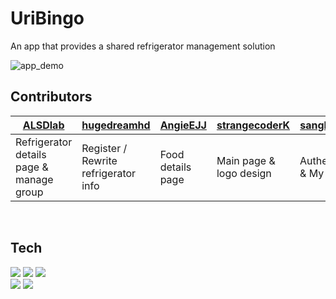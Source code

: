 # UriBingo

An app that provides a shared refrigerator management solution

![app_demo](https://github.com/user-attachments/assets/a0579b56-ecfc-451d-95bb-2e89d022a2c8)


## Contributors

|[ALSDlab](https://github.com/ALSDlab)|[hugedreamhd](https://github.com/hugedreamhd)|[AngieEJJ](https://github.com/AngieEJJ)|[strangecoderK](https://github.com/strangecoderK)|[sanghyun3377](https://github.com/sanghyun3377)|[sue0-si](https://github.com/sue0-si)
|------|---|---|--|--|--|
|Refrigerator details page & manage group|Register / Rewrite refrigerator info|Food details page| Main page & logo design | Authentification & My page | Register food & Change password|
<br>

## Tech

<a href="" target="_blank"><img src="https://img.shields.io/badge/Flutter-02569B?style=flat&logo=Flutter&logoColor=white"/></a> 
<a href="" target="_blank"><img src="https://img.shields.io/badge/Dart-0175C2?style=flat&logo=Dart&logoColor=white"/></a>
<a href="" target="_blank"><img src="https://img.shields.io/badge/Firebase-FFCA28?style=flat&logo=Firebase&logoColor=white"/></a>
<br>
<a href="" target="_blank"><img src="https://img.shields.io/badge/Figma-F24E1E?style=flat&logo=Figma&logoColor=white"/></a>
<a href="" target="_blank"><img src="https://img.shields.io/badge/Canva-00C4CC?style=flat&logo=Canva&logoColor=white"/></a>
